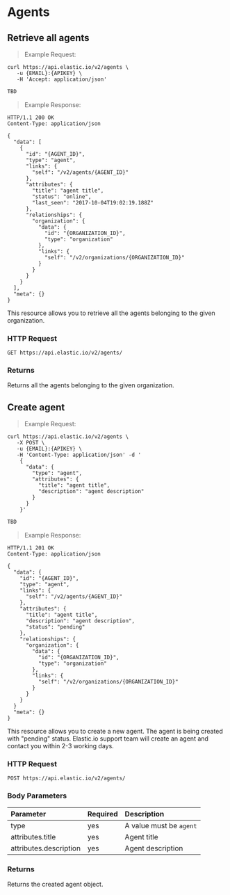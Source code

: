 # Agents
 
## Retrieve all agents


> Example Request:


```shell
curl https://api.elastic.io/v2/agents \
   -u {EMAIL}:{APIKEY} \
   -H 'Accept: application/json'
```


```javascript
TBD
```

> Example Response:

```http
HTTP/1.1 200 OK
Content-Type: application/json

{
  "data": [
    {
      "id": "{AGENT_ID}",
      "type": "agent",
      "links": {
        "self": "/v2/agents/{AGENT_ID}"
      },
      "attributes": {
        "title": "agent title",
        "status": "online",
        "last_seen": "2017-10-04T19:02:19.188Z"
      },
      "relationships": {
        "organization": {
          "data": {
            "id": "{ORGANIZATION_ID}",
            "type": "organization"
          },
          "links": {
            "self": "/v2/organizations/{ORGANIZATION_ID}"
          }
        }
      }
    }
  ],
  "meta": {}
}
```

This resource allows you to retrieve all the agents belonging to the given organization.

### HTTP Request

`GET https://api.elastic.io/v2/agents/`

### Returns

Returns all the agents belonging to the given organization.


## Сreate agent


> Example Request:


```shell
curl https://api.elastic.io/v2/agents \
   -X POST \
   -u {EMAIL}:{APIKEY} \
   -H 'Content-Type: application/json' -d '
    {
      "data": {
        "type": "agent",
        "attributes": {
          "title": "agent title",
          "description": "agent description"
        }
      }
    }'
```


```javascript
TBD
```

> Example Response:

```http
HTTP/1.1 201 OK
Content-Type: application/json

{
  "data": {
    "id": "{AGENT_ID}",
    "type": "agent",
    "links": {
      "self": "/v2/agents/{AGENT_ID}"
    },
    "attributes": {
      "title": "agent title",
      "description": "agent description",
      "status": "pending"
    },
    "relationships": {
      "organization": {
        "data": {
          "id": "{ORGANIZATION_ID}",
          "type": "organization"
        },
        "links": {
          "self": "/v2/organizations/{ORGANIZATION_ID}"
        }
      }
    }
  }
  "meta": {}
}
```

This resource allows you to create a new agent. The agent is being created with "pending" status. Elastic.io support team will
create an agent and contact you within 2-3 working days.

### HTTP Request

`POST https://api.elastic.io/v2/agents/`

### Body Parameters

| Parameter | Required | Description |
| :--- | :--- | :--- |
| type | yes | A value must be ``agent`` |
| attributes.title | yes | Agent title |
| attributes.description | yes | Agent description |

### Returns

Returns the created agent object.
